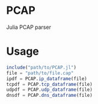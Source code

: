 # PCAP
Julia PCAP parser

# Usage

```julia
include("path/to/PCAP.jl")
file = "path/to/file.cap"
ipdf = PCAP.ip_dataframe(file)
tcpdf = PCAP.tcp_dataframe(file)
udpdf = PCAP.udp_dataframe(file)
dnsdf = PCAP.dns_dataframe(file)
```
